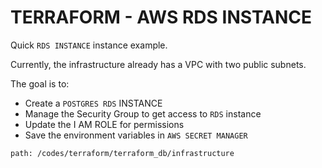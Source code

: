 
# TERRAFORM - AWS RDS INSTANCE

Quick `RDS INSTANCE` instance example.

Currently, the infrastructure already has a VPC with two public subnets.

The goal is to:
- Create a `POSTGRES RDS` INSTANCE
- Manage the Security Group to get access to `RDS` instance
- Update the I AM ROLE for permissions
- Save the environment variables in `AWS SECRET MANAGER`

`path: /codes/terraform/terraform_db/infrastructure`
